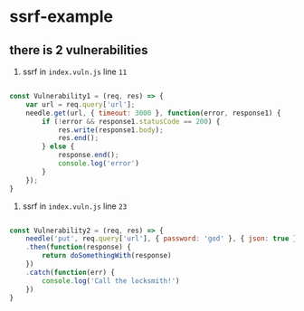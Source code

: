 # ssrf-example

## there is 2 vulnerabilities

1. ssrf in `index.vuln.js` line `11`

```js

const Vulnerability1 = (req, res) => {
    var url = req.query['url'];
    needle.get(url, { timeout: 3000 }, function(error, response1) {
        if (!error && response1.statusCode == 200) {
            res.write(response1.body);
            res.end();
        } else {
            response.end();
            console.log('error')
        }
    });
}

```
1. ssrf in `index.vuln.js` line `23`

```js

const Vulnerability2 = (req, res) => {
    needle('put', req.query['url'], { password: 'god' }, { json: true })
    .then(function(response) {
        return doSomethingWith(response)
    })
    .catch(function(err) {
        console.log('Call the locksmith!')
    })
}


```
